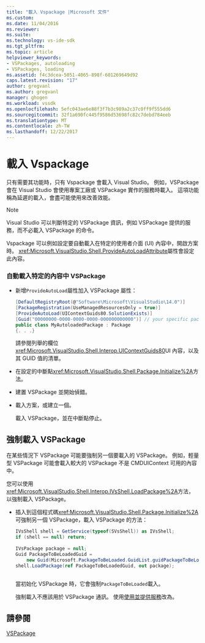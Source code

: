 ```yaml
---
title: "載入 Vspackage |Microsoft 文件"
ms.custom: 
ms.date: 11/04/2016
ms.reviewer: 
ms.suite: 
ms.technology: vs-ide-sdk
ms.tgt_pltfrm: 
ms.topic: article
helpviewer_keywords:
- VSPackages, autoloading
- VSPackages, loading
ms.assetid: f4c3dcea-5051-4065-898f-601269649d92
caps.latest.revision: "17"
author: gregvanl
ms.author: gregvanl
manager: ghogen
ms.workload: vssdk
ms.openlocfilehash: 5efc043ae6e88f3f7b3c989a2c37c0ff9f555dd6
ms.sourcegitcommit: 32f1a690fc445f9586d53698fc82c7debd784eeb
ms.translationtype: MT
ms.contentlocale: zh-TW
ms.lasthandoff: 12/22/2017
---
```

# <a name="loading-vspackages"></a>載入 Vspackage
只有需要其功能時，只有 Vspackage 會載入 Visual Studio。 例如，VSPackage 會在 Visual Studio 會使用專案工廠或 VSPackage 實作的服務時載入。 這項功能稱為延遲的載入，會盡可能使用來改善效能。  
  
> [!NOTE]
>  Visual Studio 可以判斷特定的 VSPackage 資訊，例如 VSPackage 提供的服務，而不必載入 VSPackage 的命令。  
  
 Vspackage 可以例如設定要自動載入在特定的使用者介面 (UI) 內容中，開啟方案時。 <xref:Microsoft.VisualStudio.Shell.ProvideAutoLoadAttribute>屬性會設定此內容。  
  
### <a name="autoloading-a-vspackage-in-a-specific-context"></a>自動載入特定的內容中 VSPackage  
  
-   新增`ProvideAutoLoad`屬性加入 VSPackage 屬性：  
  
    ```csharp  
    [DefaultRegistryRoot(@"Software\Microsoft\VisualStudio\14.0")]  
    [PackageRegistration(UseManagedResourcesOnly = true)]  
    [ProvideAutoLoad(UIContextGuids80.SolutionExists)]  
    [Guid("00000000-0000-0000-0000-000000000000")] // your specific package GUID  
    public class MyAutoloadedPackage : Package  
    {. . .}  
    ```  
  
     請參閱列舉的欄位<xref:Microsoft.VisualStudio.Shell.Interop.UIContextGuids80>UI 內容，以及其 GUID 值的清單。  
  
-   在設定的中斷點<xref:Microsoft.VisualStudio.Shell.Package.Initialize%2A>方法。  
  
-   建置 VSPackage 並開始偵錯。  
  
-   載入方案，或建立一個。  
  
     載入 VSPackage，並在中斷點停止。  
  
## <a name="forcing-a-vspackage-to-load"></a>強制載入 VSPackage  
 在某些情況下 VSPackage 可能要強制另一個要載入的 VSPackage。 例如，輕量型 VSPackage 可能會載入較大的 VSPackage 不是 CMDUIContext 可用的內容中。  
  
 您可以使用<xref:Microsoft.VisualStudio.Shell.Interop.IVsShell.LoadPackage%2A>方法，以強制載入 VSPackage。  
  
-   插入到這個程式碼<xref:Microsoft.VisualStudio.Shell.Package.Initialize%2A>可強制另一個 VSPackage，載入 VSPackage 的方法：  
  
    ```csharp  
    IVsShell shell = GetService(typeof(SVsShell)) as IVsShell;  
    if (shell == null) return;  
  
    IVsPackage package = null;  
    Guid PackageToBeLoadedGuid =   
        new Guid(Microsoft.PackageToBeLoaded.GuidList.guidPackageToBeLoadedPkgString);  
    shell.LoadPackage(ref PackageToBeLoadedGuid, out package);  
  
    ```  
  
     當初始化 VSPackage 時，它會強制`PackageToBeLoaded`載入。  
  
     強制載入不應該用於 VSPackage 通訊。 使用[使用並提供服務](../extensibility/using-and-providing-services.md)改為。
  
## <a name="see-also"></a>請參閱  
 [VSPackage](../extensibility/internals/vspackages.md)

